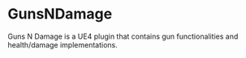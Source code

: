 # GunsNDamage
Guns N Damage is a UE4 plugin that contains gun functionalities and health/damage implementations.
